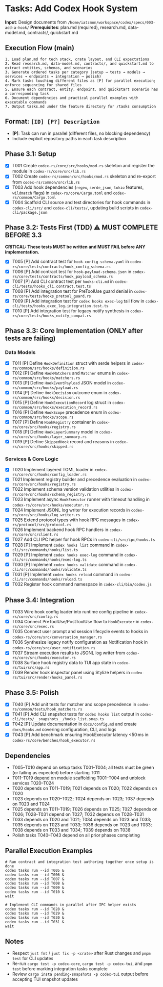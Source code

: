 # Tasks: Add Codex Hook System

**Input**: Design documents from `/home/iatzmon/workspace/codex/specs/003-add-a-hook/`
**Prerequisites**: plan.md (required), research.md, data-model.md, contracts/, quickstart.md

## Execution Flow (main)
```
1. Load plan.md for tech stack, crate layout, and CLI expectations
2. Read research.md, data-model.md, contracts/, and quickstart.md to extract entities, schemas, and scenarios
3. Generate ordered tasks per category (setup → tests → models → services → endpoints → integration → polish)
4. Mark tasks touching different files as [P] for parallel execution; enforce sequencing for shared files
5. Ensure each contract, entity, endpoint, and quickstart scenario has a corresponding task
6. Document dependencies and practical parallel examples with executable commands
7. Output tasks.md under the feature directory for /tasks consumption
```

## Format: `[ID] [P?] Description`
- **[P]**: Task can run in parallel (different files, no blocking dependency)
- Include explicit repository paths in each task description

## Phase 3.1: Setup
- [X] T001 Create `codex-rs/core/src/hooks/mod.rs` skeleton and register the module in `codex-rs/core/src/lib.rs`
- [X] T002 Create `codex-rs/common/src/hooks/mod.rs` skeleton and re-export from `codex-rs/common/src/lib.rs`
- [X] T003 Add hook dependencies (`regex`, `serde_json`, `tokio` features, `wildmatch` flags) in `codex-rs/core/Cargo.toml` and `codex-rs/common/Cargo.toml`
- [X] T004 Scaffold CLI source and test directories for hook commands in `codex-cli/src/` and `codex-cli/tests/`, updating build scripts in `codex-cli/package.json`

## Phase 3.2: Tests First (TDD) ⚠️ MUST COMPLETE BEFORE 3.3
**CRITICAL: These tests MUST be written and MUST FAIL before ANY implementation.**
- [X] T005 [P] Add contract test for `hook-config-schema.yaml` in `codex-rs/core/tests/contracts/hook_config_schema.rs`
- [X] T006 [P] Add contract test for `hook-payload-schema.json` in `codex-rs/core/tests/contracts/hook_payload_schema.rs`
- [X] T007 [P] Add CLI contract test per `hooks-cli.md` in `codex-cli/tests/hooks_cli.contract.test.ts`
- [X] T008 [P] Add integration test for PreToolUse guard denial in `codex-rs/core/tests/hooks_pretool_guard.rs`
- [X] T009 [P] Add integration test for `codex hooks exec-log` tail flow in `codex-cli/tests/hooks_exec_log.integration.test.ts`
- [X] T010 [P] Add integration test for legacy notify synthesis in `codex-rs/core/tests/hooks_notify_compat.rs`

## Phase 3.3: Core Implementation (ONLY after tests are failing)
### Data Models
- [X] T011 [P] Define `HookDefinition` struct with serde helpers in `codex-rs/common/src/hooks/definition.rs`
- [X] T012 [P] Define `HookMatchers` and `Matcher` enums in `codex-rs/common/src/hooks/matchers.rs`
- [X] T013 [P] Define `HookEventPayload` JSON model in `codex-rs/common/src/hooks/payload.rs`
- [X] T014 [P] Define `HookDecision` outcome enum in `codex-rs/common/src/hooks/decision.rs`
- [X] T015 [P] Define `HookExecutionRecord` log struct in `codex-rs/common/src/hooks/execution_record.rs`
- [X] T016 [P] Define `HookScope` precedence enum in `codex-rs/common/src/hooks/scope.rs`
- [X] T017 [P] Define `HookRegistry` container in `codex-rs/core/src/hooks/registry.rs`
- [X] T018 [P] Define `HookLayerSummary` model in `codex-rs/core/src/hooks/layer_summary.rs`
- [X] T019 [P] Define `SkippedHook` record and reasons in `codex-rs/core/src/hooks/skipped.rs`

### Services & Core Logic
- [X] T020 Implement layered TOML loader in `codex-rs/core/src/hooks/config_loader.rs`
- [X] T021 Implement registry builder and precedence evaluation in `codex-rs/core/src/hooks/registry.rs`
- [X] T022 Implement schema version validation utilities in `codex-rs/core/src/hooks/schema_registry.rs`
- [X] T023 Implement async `HookExecutor` runner with timeout handling in `codex-rs/core/src/hooks/executor.rs`
- [X] T024 Implement JSONL log writer for execution records in `codex-rs/core/src/hooks/log_writer.rs`
- [X] T025 Extend protocol types with hook RPC messages in `codex-rs/protocol/src/protocol.rs`
- [X] T026 Implement backend hook RPC handlers in `codex-rs/core/src/client.rs`
- [X] T027 Add CLI IPC helper for hook RPCs in `codex-cli/src/ipc/hooks.ts`
- [X] T028 [P] Implement `codex hooks list` command in `codex-cli/src/commands/hooks/list.ts`
- [X] T029 [P] Implement `codex hooks exec-log` command in `codex-cli/src/commands/hooks/exec-log.ts`
- [X] T030 [P] Implement `codex hooks validate` command in `codex-cli/src/commands/hooks/validate.ts`
- [X] T031 [P] Implement `codex hooks reload` command in `codex-cli/src/commands/hooks/reload.ts`
- [X] T032 Register hook command namespace in `codex-cli/bin/codex.js`

## Phase 3.4: Integration
- [X] T033 Wire hook config loader into runtime config pipeline in `codex-rs/core/src/config.rs`
- [X] T034 Connect PreToolUse/PostToolUse flow to `HookExecutor` in `codex-rs/core/src/exec.rs`
- [X] T035 Connect user prompt and session lifecycle events to hooks in `codex-rs/core/src/conversation_manager.rs`
- [X] T036 Synthesize legacy notify configuration as Notification hook in `codex-rs/core/src/user_notification.rs`
- [X] T037 Stream execution results to JSONL log writer from `codex-rs/core/src/hooks/executor.rs`
- [X] T038 Surface hook registry data to TUI app state in `codex-rs/tui/src/app.rs`
- [X] T039 Render hook inspector panel using Stylize helpers in `codex-rs/tui/src/render/hooks_panel.rs`

## Phase 3.5: Polish
- [X] T040 [P] Add unit tests for matcher and scope precedence in `codex-rs/common/tests/hook_matchers.rs`
- [X] T041 [P] Add CLI snapshot tests for `codex hooks list` output in `codex-cli/tests/__snapshots__/hooks_list.snap.ts`
- [X] T042 [P] Update documentation in `docs/config.md` and create `docs/hooks.md` covering configuration, CLI, and logs
- [X] T043 [P] Add benchmark ensuring HookExecutor latency <50 ms in `codex-rs/core/benches/hook_executor.rs`

## Dependencies
- T005–T010 depend on setup tasks T001–T004; all tests must be green (or failing as expected) before starting T011
- T011–T019 depend on module scaffolding T001–T004 and unblock services T020–T024
- T020 depends on T011–T019; T021 depends on T020; T022 depends on T020
- T023 depends on T020–T022; T024 depends on T023; T037 depends on T023 and T024
- T025 depends on T011–T019; T026 depends on T025; T027 depends on T026; T028–T031 depend on T027; T032 depends on T028–T031
- T033 depends on T020 and T021; T034 depends on T023 and T033; T035 depends on T023 and T033; T036 depends on T023 and T033; T038 depends on T033 and T034; T039 depends on T038
- Polish tasks T040–T043 depend on all prior phases completing

## Parallel Execution Examples
```
# Run contract and integration test authoring together once setup is done
codex tasks run --id T005 &
codex tasks run --id T006 &
codex tasks run --id T007 &
codex tasks run --id T008 &
codex tasks run --id T009 &
codex tasks run --id T010 &
wait

# Implement CLI commands in parallel after IPC helper exists
codex tasks run --id T028 &
codex tasks run --id T029 &
codex tasks run --id T030 &
codex tasks run --id T031 &
wait
```

## Notes
- Respect `just fmt` / `just fix -p <crate>` after Rust changes and `pnpm test` for CLI updates
- Re-run `cargo test -p codex-core`, `cargo test -p codex-tui`, and `pnpm test` before marking integration tasks complete
- Review `cargo insta pending-snapshots -p codex-tui` output before accepting TUI snapshot updates
